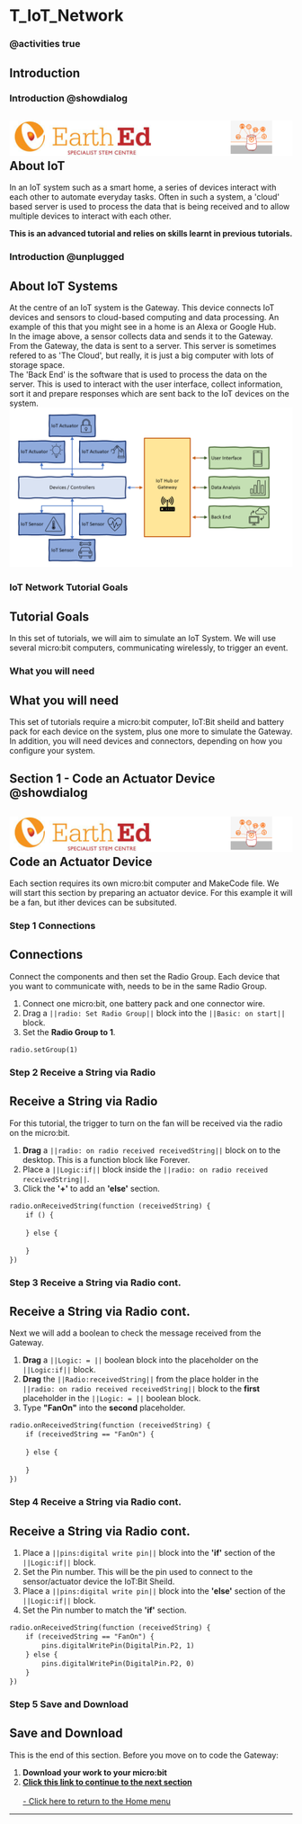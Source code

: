 # T_IoT_Network

<!---------------------------------------------------------------  
---------Section 1 of IoT_Network_Tutorial----InComplete----------
----------------------------------------------------------------->
### @activities true

## Introduction
### Introduction @showdialog

![](https://raw.githubusercontent.com/EarthEdSTEM/earthed-iot-programs-tutorials/master/Images/T_IoT_Network/IoT_Network_Banner.gif)
About IoT
-----------------
In an IoT system such as a smart home, a series of devices interact with each other to automate everyday tasks. Often in such a system, a 'cloud' based server is used to process the data that is being received and to allow multiple devices to interact with each other.<br>

**This is an advanced tutorial and relies on skills learnt in previous tutorials.**<br>

### Introduction @unplugged
About IoT Systems
-----------------
At the centre of an IoT system is the Gateway. This device connects IoT devices and sensors to cloud-based computing and data processing. An example of this that you might see in a home is an Alexa or Google Hub.<br>
In the image above, a sensor collects data and sends it to the Gateway. From the Gateway, the data is sent to a server. This server is sometimes refered to as 'The Cloud', but really, it is just a big computer with lots of storage space. <br>
The 'Back End' is the software that is used to process the data on the server. This is used to interact with the user interface, collect information, sort it and prepare responses which are sent back to the IoT devices on the system.
![](https://raw.githubusercontent.com/EarthEdSTEM/earthed-iot-programs-tutorials/master/Images/T_IoT_Network/IoT%20System.png)

### IoT Network Tutorial Goals
Tutorial Goals
-----------------
In this set of tutorials, we will aim to simulate an IoT System. We will use several micro:bit computers, communicating wirelessly, to trigger an event.

### What you will need
What you will need
-----------------
This set of tutorials require a micro:bit computer, IoT:Bit sheild and battery pack for each device on the system, plus one more to simulate the Gateway. <br>
In addition, you will need devices and connectors, depending on how you configure your system.<br>

## Section 1 - Code an Actuator Device  @showdialog
![](https://raw.githubusercontent.com/EarthEdSTEM/earthed-iot-programs-tutorials/master/Images/T_IoT_Network/IoT_Network_Banner.gif)
Code an Actuator Device
---------------------
Each section requires its own micro:bit computer and MakeCode file.
We will start this section by preparing an actuator device. For this example it will be a fan, but ither devices can be subsituted.<br>
 

### Step 1 Connections
Connections
-----------------
Connect the components and then set the Radio Group. Each device that you want to communicate with, needs to be in the same Radio Group.
1. Connect one micro:bit, one battery pack and one connector wire.
2. Drag a ``||radio: Set Radio Group||`` block into the ``||Basic: on start||`` block.<br>
3. Set the **Radio Group to 1**.
```blocks
radio.setGroup(1)
```
### Step 2 Receive a String via Radio
Receive a String via Radio
-----------------
For this tutorial, the trigger to turn on the fan will be received via the radio on the micro:bit.
1. **Drag** a ``||radio: on radio received receivedString||`` block on to the desktop. This is a function block like Forever.
2. Place a ``||Logic:if||`` block inside the ``||radio: on radio received receivedString||``.
3. Click the **'+'** to add an **'else'** section.

```blocks
radio.onReceivedString(function (receivedString) {
    if () {
        
    } else {
       
    }
})
```

### Step 3 Receive a String via Radio cont.
Receive a String via Radio cont.
-----------------
Next we will add a boolean to check the message received from the Gateway.
1. **Drag** a ``||Logic: = ||`` boolean block into the placeholder on the ``||Logic:if||`` block.
2. **Drag** the ``||Radio:receivedString||`` from the place holder in the ``||radio: on radio received receivedString||`` block to the **first** placeholder in the ``||Logic: = ||`` boolean block.
3. Type **"FanOn"** into the **second** placeholder.

```blocks
radio.onReceivedString(function (receivedString) {
    if (receivedString == "FanOn") {
        
    } else {
       
    }
})
```

### Step 4 Receive a String via Radio cont.
Receive a String via Radio cont.
-----------------
1. Place a ``||pins:digital write pin||`` block into the **'if'** section of the ``||Logic:if||`` block.
2. Set the Pin number. This will be the pin used to connect to the sensor/actuator device the IoT:Bit Sheild.
3. Place a ``||pins:digital write pin||`` block into the **'else'** section of the ``||Logic:if||`` block.
4. Set the Pin number to match the **'if'** section.

```blocks
radio.onReceivedString(function (receivedString) {
    if (receivedString == "FanOn") {
        pins.digitalWritePin(DigitalPin.P2, 1)
    } else {
        pins.digitalWritePin(DigitalPin.P2, 0)
    }
})
```

### Step 5 Save and Download
Save and Download
-----------------
This is the end of this section. Before you move on to code the Gateway:<br>
1. **Download your work to your micro:bit**<br>
2. **[Click this link to continue to the next section](https://www.google.com/url?q=https%3A%2F%2Fmakecode.microbit.org%2F%23tutorial%3Agithub%3Aearthedstem%2Fearthed-iot-programs-tutorials%2FT_IoT_Network_2&sa=D&sntz=1&usg=AOvVaw3jaYNJlZTmHx4bGHfEZMW-)**<br>
<br>[- Click here to return to the Home menu](https://sites.google.com/earthed.vic.edu.au/tutorial-iot/home)<br>
 

<script src="https://makecode.com/gh-pages-embed.js" > </script><script>makeCodeRender("{{ site.makecode.home_url }}", "{{ site.github.owner_name }}/{ { site.github.repository_name } } ");</script>

----------------------------------------------
